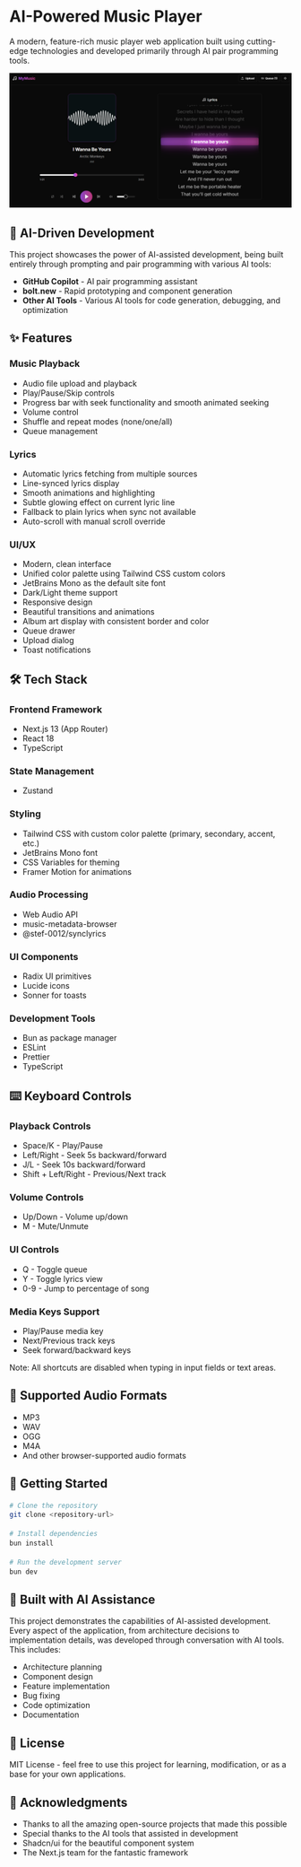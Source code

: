 # AI-Powered Music Player

A modern, feature-rich music player web application built using cutting-edge technologies and developed primarily through AI pair programming tools.

![Music Player Screenshot](public/image.png)

## 🤖 AI-Driven Development

This project showcases the power of AI-assisted development, being built entirely through prompting and pair programming with various AI tools:

-   **GitHub Copilot** - AI pair programming assistant
-   **bolt.new** - Rapid prototyping and component generation
-   **Other AI Tools** - Various AI tools for code generation, debugging, and optimization

## ✨ Features

### Music Playback

-   Audio file upload and playback
-   Play/Pause/Skip controls
-   Progress bar with seek functionality and smooth animated seeking
-   Volume control
-   Shuffle and repeat modes (none/one/all)
-   Queue management

### Lyrics

-   Automatic lyrics fetching from multiple sources
-   Line-synced lyrics display
-   Smooth animations and highlighting
-   Subtle glowing effect on current lyric line
-   Fallback to plain lyrics when sync not available
-   Auto-scroll with manual scroll override

### UI/UX

-   Modern, clean interface
-   Unified color palette using Tailwind CSS custom colors
-   JetBrains Mono as the default site font
-   Dark/Light theme support
-   Responsive design
-   Beautiful transitions and animations
-   Album art display with consistent border and color
-   Queue drawer
-   Upload dialog
-   Toast notifications

## 🛠 Tech Stack

### Frontend Framework

-   Next.js 13 (App Router)
-   React 18
-   TypeScript

### State Management

-   Zustand

### Styling

-   Tailwind CSS with custom color palette (primary, secondary, accent, etc.)
-   JetBrains Mono font
-   CSS Variables for theming
-   Framer Motion for animations

### Audio Processing

-   Web Audio API
-   music-metadata-browser
-   @stef-0012/synclyrics

### UI Components

-   Radix UI primitives
-   Lucide icons
-   Sonner for toasts

### Development Tools

-   Bun as package manager
-   ESLint
-   Prettier
-   TypeScript

## ⌨️ Keyboard Controls

### Playback Controls

-   Space/K - Play/Pause
-   Left/Right - Seek 5s backward/forward
-   J/L - Seek 10s backward/forward
-   Shift + Left/Right - Previous/Next track

### Volume Controls

-   Up/Down - Volume up/down
-   M - Mute/Unmute

### UI Controls

-   Q - Toggle queue
-   Y - Toggle lyrics view
-   0-9 - Jump to percentage of song

### Media Keys Support

-   Play/Pause media key
-   Next/Previous track keys
-   Seek forward/backward keys

Note: All shortcuts are disabled when typing in input fields or text areas.

## 🎵 Supported Audio Formats

-   MP3
-   WAV
-   OGG
-   M4A
-   And other browser-supported audio formats

## 🚀 Getting Started

```bash
# Clone the repository
git clone <repository-url>

# Install dependencies
bun install

# Run the development server
bun dev
```

## 🧪 Built with AI Assistance

This project demonstrates the capabilities of AI-assisted development. Every aspect of the application, from architecture decisions to implementation details, was developed through conversation with AI tools. This includes:

-   Architecture planning
-   Component design
-   Feature implementation
-   Bug fixing
-   Code optimization
-   Documentation

## 📝 License

MIT License - feel free to use this project for learning, modification, or as a base for your own applications.

## 🙏 Acknowledgments

-   Thanks to all the amazing open-source projects that made this possible
-   Special thanks to the AI tools that assisted in development
-   Shadcn/ui for the beautiful component system
-   The Next.js team for the fantastic framework
